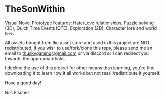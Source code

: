 # TheSonWithin
Visual Novel Prototype
Features:
Hate/Love relationships, 
Puzzle solving (3D), 
Quick Time Events (QTE), 
Exploration (2D), 
Character lore and world lore.

All assets bought from the asset store and used in this project are NOT redistributed, if you wish to use/fork/clone this repo, please send me an email to thuskygaming@gmail.com or via discord so I can redirect you towards the appropriate links.

I decline the use of this project for other means than learning, you're fine downloading it to learn how it all works but not resell/redistribute it yourself.

Have a good day!

Nils Fischer
